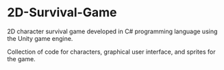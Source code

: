 # 2D-Survival-Game

2D character survival game developed in C# programming language using the Unity game engine.

Collection of code for characters, graphical user interface, and sprites for the game.
